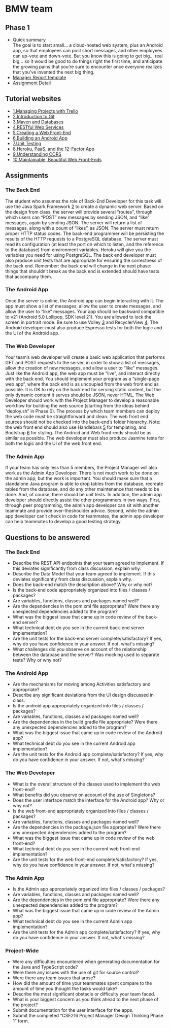 # BMW team #

## Phase 1 ##

* Quick summary \
The goal is to start small... a cloud-hosted web system, plus an Android app, so that employees can post
short messages, and other employees can up-vote and down-vote. But you know this is going to get big...
real big... so it would be good to do things right the first time, and anticipate the growing pains that you’re
sure to encounter once everyone realizes that you’ve invented the next big thing. 
* [Manager Report template](https://piazza.com/class_profile/get_resource/k504tsv65th4np/k6fsnfj4iqy4b7)
* [Assignment Detail](https://piazza.com/class_profile/get_resource/k504tsv65th4np/k6dvzpkwrlm5hm)

## Tutorial websites ##

* [1.Managing Projects with Trello](http://www.cse.lehigh.edu/~spear/cse216_tutorials/tut_trello/index.html)
* [2.Introduction to Git](http://www.cse.lehigh.edu/~spear/cse216_tutorials/tut_git/index.html)
* [3.Maven and Databases](http://www.cse.lehigh.edu/~spear/cse216_tutorials/tut_maven_postgres/index.html)
* [4.RESTful Web Services](http://www.cse.lehigh.edu/~spear/cse216_tutorials/tut_spark/index.html)
* [5.Creating a Web Front-End](http://www.cse.lehigh.edu/~spear/cse216_tutorials/tut_typescript_jquery/index.html)
* [6.Building an Android App](http://www.cse.lehigh.edu/~spear/cse216_tutorials/tut_android_volley/index.html)
* [7.Unit Testing](http://www.cse.lehigh.edu/~spear/cse216_tutorials/tut_junit_espresso_jasmine/index.html)
* [8.Heroku, PaaS, and the 12-Factor App](http://www.cse.lehigh.edu/~spear/cse216_tutorials/tut_heroku/index.html)
* [9.Understanding CORS](http://www.cse.lehigh.edu/~spear/cse216_tutorials/tut_cors/index.html)
* [10.Maintainable, Beautiful Web Front-Ends](http://www.cse.lehigh.edu/~spear/cse216_tutorials/tut_bootstrap_handlebars/index.html)

## Assignments 
### The Back End ###

The student who assumes the role of Back-End Developer for this task will use the Java Spark
Framework [2](http://sparkjava.com/) to create a dynamic web server. Based on the design from class, the server will provide
several “routes”, through which users can “POST” new messages by sending JSON, and “like” messages,
again by sending JSON. The server will return a list of messages, along with a count of “likes”, as JSON.
The server must return proper HTTP status codes.
The back-end programmer will be persisting the results of the HTTP requests to a PostgreSQL database.
The server must read its configuration (at least the port on which to listen, and the reference to the
database) from environment variables. Heroku will give you the variables you need for using
PostgreSQL.
The back end developer must also produce unit tests that are appropriate for ensuring the correctness of
the back end. Remember: the back end will change in the next phase: things that shouldn’t break as the
back end is extended should have tests that accompany them.

### The Android App ###

Once the server is online, the Android app can begin interacting with it. The app must show a list of
messages, allow the user to create messages, and allow the user to “like” messages. Your app should be
backward compatible to v21 (Android 5.0 Lollipop, SDK level 21). You are allowed to lock the screen in 
portrait mode. Be sure to use Volley [3](https://developer.android.com/training/volley/request.html#request-json) and RecyclerView [4](http://stackoverflow.com/questions/28392554/should-we-use-recyclerview-to-replace-listview).
The Android developer must also produce Espresso tests for both the logic and the UI of the Android app. 

### The Web Developer ###

Your team’s web developer will create a basic web application that performs GET and POST requests to
the server, in order to show a list of messages, allow the creation of new messages, and allow a user to
“like” messages. Just like the Android app, the web app must be “live”, and interact directly with the back
end. You should implement your program as a “single-page web app”, where the back end is as
uncoupled from the web front end as possible. It is OK to rely on the back end for serving static content,
but the only dynamic content it serves should be JSON, never HTML.
The Web Developer should work with the Project Manager to develop a reasonable workflow for building
the web source (starting from the ideas behind “deploy.sh” in Phase 0). The process by which team
members can deploy the web code must be straightforward and clean. The web front end sources should
not be checked into the back-end’s folder hierarchy.
Note: the web front end should also use Handlebars [5](http://handlebarsjs.com) for templating, and Bootstrap [6](http://getbootstrap.com) for styling. The
Android and Web front-ends should be as similar as possible.
The web developer must also produce Jasmine tests for both the logic and the UI of the web front end. 

### The Admin App ###

If your team has only less than 5 members, the Project Manager will also work as the Admin App
Developer. There is not much work to be done on the admin app, but the work is important. You should
make sure that a standalone Java program is able to drop tables from the database, recreate tables from the
database, and do any other maintenance that needs to be done. And, of course, there should be unit tests.
In addition, the admin app developer should directly assist the other programmers in two ways. First,
through peer programming, the admin app developer can sit with another teammate and provide over-theshoulder advice. Second, while the admin app developer can’t check in code for teammates, the admin
app developer can help teammates to develop a good testing strategy. 

## Questions to be answered 

### The Back End ###
* Describe the REST API endpoints that your team agreed to implement. If this deviates significantly from class discussion, explain why.
* Describe the Data Model that your team agreed to implement. If this deviates significantly from class discussion, explain why.
* Does the back-end match the description above? Why or why not?
* Is the back-end code appropriately organized into files / classes / packages?
* Are variables, functions, classes and packages named well?
* Are the dependencies in the pom.xml file appropriate? Were there any unexpected dependencies added to the program?
* What was the biggest issue that came up in code review of the back-end server?
* What technical debt do you see in the current back-end server implementation?
* Are the unit tests for the back-end server complete/satisfactory? If yes, why do you have confidence in your answer. If not, what's missing?
* What challenges did you observe on account of the relationship between the database and the server? Was mocking used to separate tests? Why or why not?
### The Android App ###
* Are the mechanisms for moving among Activities satisfactory and appropriate?
* Describe any significant deviations from the UI design discussed in class.
* Is the android app appropriately organized into files / classes / packages?
* Are variables, functions, classes and packages named well?
* Are the dependencies in the build.gradle file appropriate? Were there any unexpected dependencies added to the program?
* What was the biggest issue that came up in code review of the Android app?
* What technical debt do you see in the current Android app implementation?
* Are the unit tests for the Android app complete/satisfactory? If yes, why do you have confidence in your answer. If not, what's missing?
### The Web Developer ###
* What is the overall structure of the classes used to implement the web front-end?
* What benefits did you observe on account of the use of Singletons?
* Does the user interface match the interface for the Android app? Why or why not?
* Is the web front-end appropriately organized into files / classes / packages?
* Are variables, functions, classes and packages named well?
* Are the dependencies in the package.json file appropriate? Were there any unexpected dependencies added to the program?
* What was the biggest issue that came up in code review of the web front-end?
* What technical debt do you see in the current web front-end implementation?
* Are the unit tests for the web front-end complete/satisfactory? If yes, why do you have confidence in your answer. If not, what's missing?
### The Admin App ###
* Is the Admin app appropriately organized into files / classes / packages?
* Are variables, functions, classes and packages named well?
* Are the dependencies in the pom.xml file appropriate? Were there any unexpected dependencies added to the program?
* What was the biggest issue that came up in code review of the Admin app?
* What technical debt do you see in the current Admin app implementation?
* Are the unit tests for the Admin app complete/satisfactory? If yes, why do you have confidence in your answer. If not, what's missing?
### Project-Wide ###
* Were any difficulties encountered when generating documentation for the Java and TypeScript code?
* Were there any issues with the use of git for source control?
* Were there any team issues that arose?
* How did the amount of time your teammates spent compare to the amount of time you thought the tasks would take?
* Describe the most significant obstacle or difficulty your team faced.
* What is your biggest concern as you think ahead to the next phase of the project?
* Submit documentation for the user interface for the apps.
* Submit the completed “CSE216 Project Manager Design Thinking Phase 1” form.
